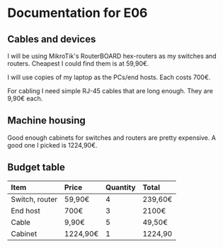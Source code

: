 # Documentation for E06

## Cables and devices
I will be using MikroTik's RouterBOARD hex-routers as my switches and routers. Cheapest I could find them is at 59,90€.

I will use copies of my laptop as the PCs/end hosts. Each costs 700€.

For cabling I need simple RJ-45 cables that are long enough. They are 9,90€ each.

## Machine housing
Good enough cabinets for switches and routers are pretty expensive. A good one I picked is 1224,90€.

## Budget table
| Item | Price | Quantity | Total |
| :--- | :--- | :--- | :--- |
| Switch, router | 59,90€ | 4 | 239,60€ |
| End host | 700€ | 3 | 2100€ |
| Cable | 9,90€ | 5  | 49,50€ |
| Cabinet | 1224,90€ | 1 | 1224,90 |
